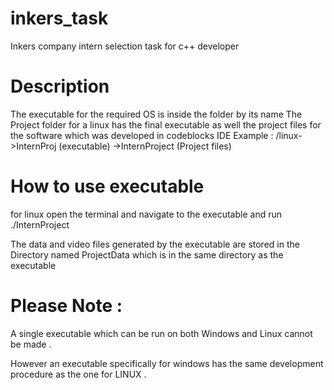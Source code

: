 # inkers_task
Inkers company intern selection task for c++ developer

# Description 
The executable for the required OS is inside the folder by its name
The Project folder for a linux has the final executable as well the project files for the software which was developed in codeblocks IDE
Example :
/linux->InternProj (executable)
      ->InternProject (Project files)
      
# How to use executable 
for linux open the terminal and navigate to the executable and run ./InternProject

The data and video files generated by the executable are stored in the Directory named ProjectData which is in the same directory as the executable

# Please Note : 
A single executable which can be run on both Windows and Linux cannot be made .

However an executable specifically for windows has the same development procedure as the one for LINUX .
